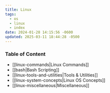 ```yaml
---
title: Linux
tags:
  - os
  - linux
  - index
date: 2024-01-28 14:15:56 -0600
updated: 2025-03-11 18:44:28 -0500
---
```


### Table of Content

* [[linux-commands|Linux Commands]]
* [[bash|Bash Scripting]]
* [[linux-tools-and-utilities|Tools & Utilities]]
* [[linux-system-concepts|Linux OS Concepts]]
* [[linux-miscellaneous|Miscellaneous]]
